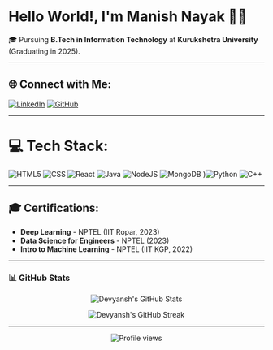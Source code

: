 # Hello World!, I'm Manish Nayak 👋🏼  
🎓 Pursuing **B.Tech in Information Technology** at **Kurukshetra University** (Graduating in 2025).   


---

## 🌐 Connect with Me:
[![LinkedIn](https://img.shields.io/badge/-LinkedIn-blue?style=flat-square&logo=linkedin&logoColor=white)](https://www.linkedin.com/in/manishnayakofficial/)
[![GitHub](https://img.shields.io/badge/-GitHub-black?style=flat-square&logo=github&logoColor=white)](https://github.com/heymanishnayak)  

---


# 💻 Tech Stack:
![HTML5](https://img.shields.io/badge/html5-%23E34F26.svg?style=for-the-badge&logo=html5&logoColor=white) ![CSS](https://img.shields.io/badge/css3-%231572B6.svg?style=for-the-badge&logo=css3&logoColor=white) ![React](https://img.shields.io/badge/react-%2320232a.svg?style=for-the-badge&logo=react&logoColor=%2361DAFB) ![Java](https://img.shields.io/badge/java-%23ED8B00.svg?style=for-the-badge&logo=openjdk&logoColor=white) ![NodeJS](https://img.shields.io/badge/node.js-6DA55F?style=for-the-badge&logo=node.js&logoColor=white)  ![MongoDB](https://img.shields.io/badge/MongoDB-%234ea94b.svg?style=for-the-badge&logo=mongodb&logoColor=white) )![Python](https://img.shields.io/badge/python-%2314354C.svg?style=for-the-badge&logo=python&logoColor=white) ![C++](https://img.shields.io/badge/c++-%2300599C.svg?style=for-the-badge&logo=c%2B%2B&logoColor=white)

---

## 🎓 Certifications:  
- **Deep Learning** - NPTEL (IIT Ropar, 2023)  
- **Data Science for Engineers** - NPTEL (2023)  
- **Intro to Machine Learning** - NPTEL (IIT KGP, 2022)

---

### 📊 GitHub Stats

<p align="center">
  <img src="https://gh-readme-stats-xi.vercel.app/api?username=DevyanshMalhotra&show_icons=true&include_all_commits=true" alt="Devyansh's GitHub Stats" />
</p>

<p align="center">
  <img src="https://github-readme-streak-stats.herokuapp.com/?user=DevyanshMalhotra" alt="Devyansh's GitHub Streak" />
</p>

---

<p align="center">
  <img src="https://komarev.com/ghpvc/?username=DevyanshMalhotra&label=Profile%20views&color=0e75b6&style=flat" alt="Profile views" />
</p>
